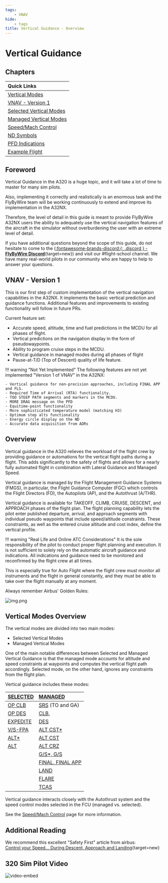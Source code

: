 ```yaml
---
tags:
    - VNAV
hide:
    - tags
title: Vertical Guidance - Overview
---
```


<link rel="stylesheet" href="/../../stylesheets/toc-tables.css">

# Vertical Guidance

## Chapters

| Quick Links                                    |
|:-----------------------------------------------|
| [Vertical Modes](#vertical-modes-overview)     |
| [VNAV - Version 1](#vnav-version-1)            |
| [Selected Vertical Modes](./selected-modes.md) |
| [Managed Vertical Modes](./managed-modes.md)   |
| [Speed/Mach Control](./speed-control.md)       |
| [ND Symbols](./nd-symbols.md)                  |
| [PFD Indications](./pfd-indications.md)        |
| [Example Flight](./example.md)                 |

## Foreword
Vertical Guidance in the A320 is a huge topic, and it will take a lot of time to master for many sim pilots. 

Also, implementing it correctly and realistically is an enormous task and the FlyByWire team will be working continuously to extend and improve its implementation in the A32NX. 

Therefore, the level of detail in this guide is meant to provide FlyByWire A32NX users the ability to adequately use the vertical navigation features of the aircraft in the simulator without overburdening the user with an extreme level of detail.

If you have additional questions beyond the scope of this guide, do not hesitate to come to the ([:fontawesome-brands-discord:{: .discord } - **FlyByWire Discord**](https://discord.gg/flybywire){target=new}) and visit our #flight-school channel. We have many real-world pilots in our community who are happy to help to answer your questions.

## VNAV - Version 1
This is our first step of custom implementation of the vertical navigation capabilities in the A32NX. It implements the basic vertical prediction and guidance functions. Additional features and 
improvements to existing functionality will follow in future PRs.

Current feature set:

- Accurate speed, altitude, time and fuel predictions in the MCDU for all phases of flight.
- Vertical predictions on the navigation display in the form of pseudowaypoints.
- Ability to program cruise steps in the MCDU.
- Vertical guidance in managed modes during all phases of flight
- Pause-at-T/D (Top of Descent) quality of life feature.

!!! warning "Not Yet Implemented"
    The following features are not yet implemented "Version 1 of VNAV" in the A32NX:

    - Vertical guidance for non-precision approaches, including FINAL APP and FLS.
    - Required Time of Arrival (RTA) functionality.
    - TOO STEEP PATH segments and markers in the MCDU.
    - MORE DRAG message on the PFD
    - Equitime-point functionality
    - More sophisticated temperature model (matching H3)
    - Optimum step alts functionality
    - Energy circle display on the ND
    - Accurate data acquisition from ADRs

## Overview

Vertical guidance in the A320 relieves the workload of the flight crew by providing guidance or automations for the vertical flight paths during a flight. This adds significantly to the safety of flights and allows for a nearly fully automated flight in combination with Lateral Guidance and Managed Speed.

Vertical guidance is managed by the Flight Management Guidance Systems (FMGS), in particular, the Flight Guidance Computer (FGC) which controls the Flight Directors (FD), the Autopilots (AP), and the Autothrust (A/THR).    

Vertical guidance is available for TAKEOFF, CLIMB, CRUISE, DESCENT, and APPROACH phases of the flight plan. The flight planning capability lets the pilot enter published departure, arrival, and approach segments with individual pseudo waypoints that include speed/altitude constraints. These constraints, as well as the entered cruise altitude and cost index, define the vertical profile.

!!! warning "Real Life and Online ATC Considerations"
    It is the sole responsibility of the pilot to conduct proper flight planning and execution. It is not sufficient to solely rely on the automatic aircraft guidance and indications. All indications and guidance need to be monitored and reconfirmed by the flight crew at all times.<p/> 
    This is especially true for Auto Flight where the flight crew must monitor all instruments and the flight in general constantly, and they must be able to take over the flight manually at any moment.<p/>
    Always remember Airbus' Golden Rules:<p/>
    ![img.png](../../../assets/advanced-guides/vnav/goldenrules.png)

## Vertical Modes Overview 

The vertical modes are divided into two main modes:

- Selected Vertical Modes
- Managed Vertical Modes

One of the main notable differences between Selected and Managed Vertical Guidance is that the managed mode accounts for altitude and speed constraints at waypoints and computes the vertical flight path accordingly. Selected mode, on the other hand, ignores any constraints from the flight plan.

Vertical guidance includes these modes:

| [SELECTED](selected-modes.md)                                                | [MANAGED](./managed-modes.md)                                          |
|:-----------------------------------------------------------------------------|:-----------------------------------------------------------------------|
| [OP CLB](selected-modes.md#op-clb-open-climb)                                | [SRS](managed-modes.md#takeoff-srs-speed-reference-system) (TO and GA) |
| [OP DES](selected-modes.md#op-des-open-descent)                              | [CLB](managed-modes.md#clb-climb),                                     |
| [EXPEDITE](selected-modes.md#exp-expedite)                                   | [DES](managed-modes.md#des-descent)                                    |
| [V/S-FPA](selected-modes.md#vs-and-fpa-vertical-speed-and-flight-path-angle) | [ALT CST*](managed-modes.md#altitude-acquire-mode-alt-cst)             |
| [ALT*](selected-modes.md#altitude-acquire-mode-alt)                          | [ALT CST](managed-modes.md#altitude-hold-mode-alt-cst-alt-crz)         |
| [ALT](selected-modes.md#altitude-hold-mode-alt)                              | [ALT CRZ](managed-modes.md#altitude-hold-mode-alt-cst-alt-crz)         |
|                                                                              | [G/S*, G/S](managed-modes.md#gs-gs)                                    |
|                                                                              | [FINAL, FINAL APP](managed-modes.md#final-final-app)                   |
|                                                                              | [LAND](managed-modes.md#land)                                          |
|                                                                              | [FLARE](managed-modes.md#flare)                                        |
|                                                                              | [TCAS](managed-modes.md#tcas-mode)                                     |                                                              


Vertical guidance interacts closely with the Autothrust system and the speed control modes selected in the FCU (managed vs. selected).

See the [Speed/Mach Control](speed-control.md) page for more information. 

## Additional Reading

We recommend this excellent "Safety First" article from airbus:<br/> 
[Control your Speed… During Descent, Approach and Landing](https://safetyfirst.airbus.com/control-your-speed-during-descent-approach-and-landing/){target=new}

## 320 Sim Pilot Video

![video-embed](https://www.youtube-nocookie.com/embed/cFPgNqoV4GQ)
